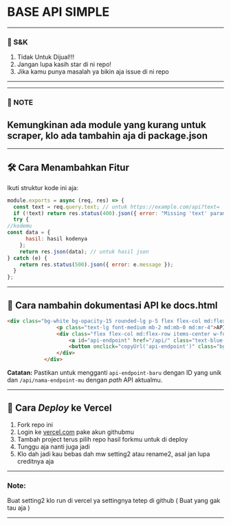# BASE API SIMPLE
---------
### 📃 S&K
1. Tidak Untuk Dijual!!!
2. Jangan lupa kasih star di ni repo!
3. Jika kamu punya masalah ya bikin aja issue di ni repo

---------

---------
### 📃 NOTE
Kemungkinan ada module yang kurang untuk scraper, klo ada tambahin aja di package.json
---------


---

## 🛠️ Cara Menambahkan Fitur
Ikuti struktur kode ini aja:

```javascript
module.exports = async (req, res) => {
  const text = req.query.text; // untuk https://example.com/api?text=
  if (!text) return res.status(400).json({ error: "Missing 'text' parameter" });
  try {
//kodemu
const data = {
      hasil: hasil kodenya
    };
    return res.json(data); // untuk hasil json
} catch (e) {
    return res.status(500).json({ error: e.message });
  }
};
````

-----

## 📄 Cara nambahin dokumentasi API ke docs.html

```html
<div class="bg-white bg-opacity-15 rounded-lg p-5 flex flex-col md:flex-row justify-between items-center shadow-lg">
                <p class="text-lg font-medium mb-2 md:mb-0 md:mr-4">API ENDPOINT:</p>
                <div class="flex flex-col md:flex-row items-center w-full md:w-auto">
                    <a id="api-endpoint" href="/api/" class="text-blue-300 hover:text-blue-200 break-all mb-2 md:mb-0 md:mr-4 transition-colors duration-200" target="_blank">/api/a>
                    <button onclick="copyUrl('api-endpoint')" class="bg-blue-600 hover:bg-blue-700 text-white font-semibold py-2 px-4 rounded-lg shadow-md transition-all duration-300 ease-in-out transform hover:scale-105">Salin</button>
                </div>
            </div>
```

**Catatan:** Pastikan untuk mengganti `api-endpoint-baru` dengan ID yang unik dan `/api/nama-endpoint-mu` dengan *path* API aktualmu.

-----

## 🚀 Cara *Deploy* ke Vercel

1. Fork repo ini
2. Login ke [vercel.com](https://vercel.com) pake akun githubmu
3. Tambah project terus pilih repo hasil forkmu untuk di deploy
4. Tunggu aja nanti juga jadi
5. Klo dah jadi kau bebas dah mw setting2 atau rename2, asal jan lupa creditnya aja

-----

### Note:

Buat setting2 klo run di vercel ya settingnya tetep di github ( Buat yang gak tau aja )

-----


